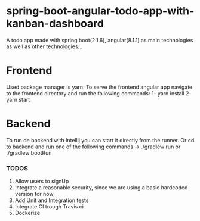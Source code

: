 # spring-boot-angular-todo-app-with-kanban-dashboard
A todo app made with spring boot(2.1.6), angular(8.1.1) as main technologies as well as other technologies...

# Frontend 

Used package manager is yarn:
To serve the frontend angular app navigate to the frontend directory and run the following commands:
1- yarn install
2- yarn start

# Backend

To run de backend with Intellij you can start it directly from the runner.
Or cd to backend and run one of the following commands -> ./gradlew run or ./gradlew bootRun 

### TODOS 
1. Allow users to signUp
2. Integrate a reasonable security, since we are using a basic hardcoded version for now
3. Add Unit and Integration tests
4. Integrate CI trough Travis ci
5. Dockerize
